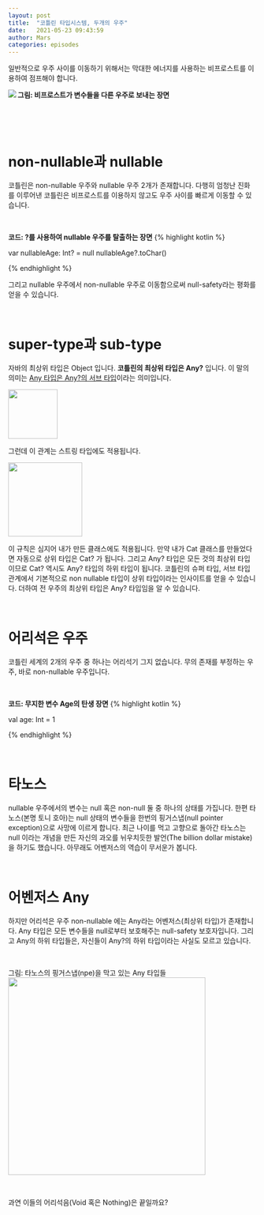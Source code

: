 ```yaml
---
layout: post
title:  "코틀린 타입시스템, 두개의 우주"
date:   2021-05-23 09:43:59
author: Mars
categories: episodes
---
```


  
일반적으로 우주 사이를 이동하기 위해서는 막대한 에너지를 사용하는 비프로스트를 이용하여 점프해야 합니다.

**그림: 비프로스트가 변수들을 다른 우주로 보내는 장면**
<img src="https://miro.medium.com/max/500/0*mm6Xj-kaBsJATUX9" align="left">

 
<br />
<br />
<br />


# non-nullable과 nullable
코틀린은 non-nullable 우주와 nullable 우주 2개가 존재합니다. 다행히 엄청난 진화를 이루어낸 코틀린은 비프로스트를 이용하지 않고도 우주 사이를 빠르게 이동할 수 있습니다.

<br />

**코드: ?를 사용하여 nullable 우주를 탈출하는 장면**
{% highlight kotlin %}


var nullableAge: Int? = null
nullableAge?.toChar()


{% endhighlight %}

그리고 nullable 우주에서 non-nullable 우주로 이동함으로써 null-safety라는 평화를 얻을 수 있습니다.

<br />

# super-type과 sub-type
자바의 최상위 타입은 Object 입니다. **코틀린의 최상위 타입은 Any?** 입니다. 이 말의 의미는 <ins>Any 타입은 Any?의 서브 타입</ins>이라는 의미입니다.

<img src="https://miro.medium.com/max/129/0*4cfsgakE87aFmIQm" width="100px" style="width:100px">

그런데 이 관계는 스트링 타입에도 적용됩니다.

<img src="https://miro.medium.com/max/210/0*eK2eXZ2X_0-s7g_7" width="150px" style="width:150px">

이 규칙은 심지어 내가 만든 클래스에도 적용됩니다. 만약 내가 Cat 클래스를 만들었다면 자동으로 상위 타입은 Cat? 가 됩니다. 그리고 Any? 타입은 모든 것의 최상위 타입이므로 Cat? 역시도 Any? 타입의 하위 타입이 됩니다.
코틀린의 슈퍼 타입, 서브 타입 관계에서 기본적으로 non nullable 타입이 상위 타입이라는 인사이트를 얻을 수 있습니다. 더하여 전 우주의 최상위 타입은 Any? 타입임을 알 수 있습니다.

<br />

# 어리석은 우주
코틀린 세계의 2개의 우주 중 하나는 어리석기 그지 없습니다. 무의 존재를 부정하는 우주, 바로 non-nullable 우주입니다.

<br />

**코드: 무지한 변수 Age의 탄생 장면**
{% highlight kotlin %}

val age: Int = 1

{% endhighlight %}

<br />

# 타노스
nullable 우주에서의 변수는 null 혹은 non-null 둘 중 하나의 상태를 가집니다.
한편 타노스(본명 토니 호아)는 null 상태의 변수들을 한번의 핑거스냅(null pointer exception)으로 사망에 이르게 합니다. 최근 나이를 먹고 고향으로 돌아간 타노스는 null 이라는 개념을 만든 자신의 과오를 뉘우치듯한 발언(The billion dollar mistake)을 하기도 했습니다. 아무래도 어벤저스의 역습이 무서운가 봅니다.

<br />

# 어벤저스 Any
하지만 어리석은 우주 non-nullable 에는 Any라는 어벤저스(최상위 타입)가 존재합니다. Any 타입은 모든 변수들을 null로부터 보호해주는 null-safety 보호자입니다. 그리고 Any의 하위 타입들은, 자신들이 Any?의 하위 타입이라는 사실도 모르고 있습니다.

<br />

<p align="left">
그림: 타노스의 핑거스냅(npe)을 막고 있는 Any 타입들
<img src="https://miro.medium.com/max/664/0*V-Yzh_-bB4FlmY45" width="400px" style="width:400px">
</p>
<br />  
   
과연 이들의 어리석음(Void 혹은 Nothing)은 끝일까요?






